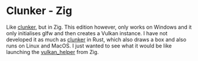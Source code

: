 Clunker - Zig
=============

Like [clunker](https://github.com/dimi309/clunker), but in Zig. This 
edition however, only works on Windows and it only initialises glfw 
and then creates a Vulkan instance. I have not developed it as much as
[clunker](https://github.com/dimi309/clunker) in Rust, which also draws
a box and also runs on Linux and MacOS.
I just wanted to see what it would be like launching the 
[vulkan_helper](https://github.com/dimi309/vulkan_helper) from Zig.

